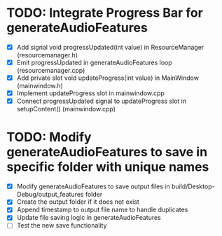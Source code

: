 # TODO: Integrate Progress Bar for generateAudioFeatures

- [x] Add signal void progressUpdated(int value) in ResourceManager (resourcemanager.h)
- [x] Emit progressUpdated in generateAudioFeatures loop (resourcemanager.cpp)
- [x] Add private slot void updateProgress(int value) in MainWindow (mainwindow.h)
- [x] Implement updateProgress slot in mainwindow.cpp
- [x] Connect progressUpdated signal to updateProgress slot in setupContent() (mainwindow.cpp)

# TODO: Modify generateAudioFeatures to save in specific folder with unique names

- [x] Modify generateAudioFeatures to save output files in build/Desktop-Debug/output_features folder
- [x] Create the output folder if it does not exist
- [x] Append timestamp to output file name to handle duplicates
- [x] Update file saving logic in generateAudioFeatures
- [ ] Test the new save functionality
